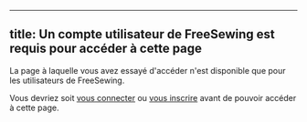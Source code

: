 ***

## title: Un compte utilisateur de FreeSewing est requis pour accéder à cette page

La page à laquelle vous avez essayé d'accéder n'est disponible que pour les utilisateurs de FreeSewing.

Vous devriez soit [vous connecter](/login/) ou [vous inscrire](/signup/) avant de pouvoir accéder à cette page.
